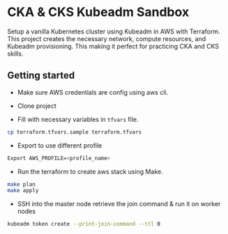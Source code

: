 # CKA & CKS Kubeadm Sandbox

Setup a vanilla Kubernetes cluster using Kubeadm in AWS with Terraform. This project creates the necessary network, compute resources, and Kubeadm provisioning. This making it perfect for practicing CKA and CKS skills.

## Getting started

* Make sure AWS credentials are config using aws cli.
* Clone project 

* Fill with necessary variables in `tfvars` file.
```sh
cp terraform.tfvars.sample terraform.tfvars
```
* Export to use different profile
```sh
Export AWS_PROFILE=<profile_name>
```
* Run the terraform to create aws stack using Make.
```sh
make plan
make apply
```

* SSH into the master node retrieve the join command & run it on worker nodes
```sh
kubeadm token create --print-join-command --ttl 0
```
